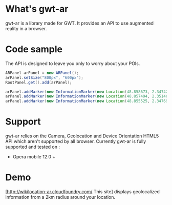# What's gwt-ar

gwt-ar is a library made for GWT. It provides an API to use augmented reality in a browser.

# Code sample

The API is designed to leave you only to worry about your POIs.

```java
ARPanel arPanel = new ARPanel();
arPanel.setSize("800px", "600px");
RootPanel.get().add(arPanel);

arPanel.addMarker(new InformationMarker(new Location(48.858673, 2.347426, 0.0), "Métro", "Chatelet");
arPanel.addMarker(new InformationMarker(new Location(48.857494, 2.351460, 0.0), "Métro", "Hôtel de ville");
arPanel.addMarker(new InformationMarker(new Location(48.855525, 2.347695, 0.0), "Métro", "Cité");
```

# Support

gwt-ar relies on the Camera, Geolocation and Device Orientation HTML5 API which aren't supported by all browser. Currently gwt-ar is fully supported and tested on : 
* Opera mobile 12.0 +

# Demo

[http://wikilocation-ar.cloudfoundry.com/ This site] displays geolocalized information from a 2km radius around your location.
